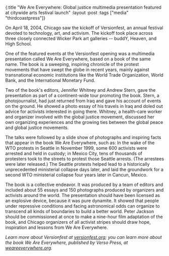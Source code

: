 {:title "We Are Everywhere: Global justice multimedia presentation featured at citywide arts festival launch"
:layout :post
:tags  ["media" "thirdcoastpress"]}

On April 18, 2004, Chicago saw the kickoff of Versionfest, an annual festival
devoted to technology, art, and activism. The kickoff took place across three
closely connected Wicker Park art galleries -- buddY, Heaven, and High School.  
  
One of the featured events at the Versionfest opening was a multimedia
presentation called We Are Everywhere, based on a book of the same name. The
book is a sweeping, inspiring chronicle of the protest movements that have
swept the globe in recent years, mainly against transnational economic
institutions like the World Trade Organization, World Bank, and the
International Monetary Fund.  
  
Two of the book's editors, Jennifer Whitney and Andrew Stern, gave the
presentation as part of a continent-wide tour promoting the book. Stern, a
photojournalist, had just returned from Iraq and gave his account of events on
the ground. He showed a photo essay of his travels in Iraq and doled out
advice for activists interested in going there. Whitney, a health-care worker
and organizer involved with the global justice movement, discussed her own
organizing experiences and the growing ties between the global peace and
global justice movements.  
  
The talks were followed by a slide show of photographs and inspiring facts
that appear in the book We Are Everywhere, such as: In the wake of the WTO
protests in Seattle in November 1999, some 600 activists were arrested and
held in custody; in Mexico City, tens of thousands of protesters took to the
streets to protest those Seattle arrests. (The arrestees were later released.)
The Seattle protests helped lead to a historically unprecedented ministerial
collapse days later, and laid the groundwork for a second WTO ministerial
collapse four years later in Cancun, Mexico.  
  
The book is a collective endeavor. It was produced by a team of editors and
included about 55 essays and 150 photographs produced by organizers and
activists around the world. The presentation should have been licensed as an
explosive device, because it was pure dynamite. It showed that people under
repressive conditions and facing astronomical odds can organize to transcend
all kinds of boundaries to build a better world. Peter Jackson should be
commissioned at once to make a nine-hour film adaptation of the book, and
Chicago organizers of all activist stripes should draw hope, inspiration and
lessons from We Are Everywhere.  
  
_Learn more about Versionfest at [versionfest.org](http://www.versionfest.org); you can learn more about the book We Are Everywhere, published by Verso Press, at [weareeverywhere.org](http://www.weareeverywhere.org)._

